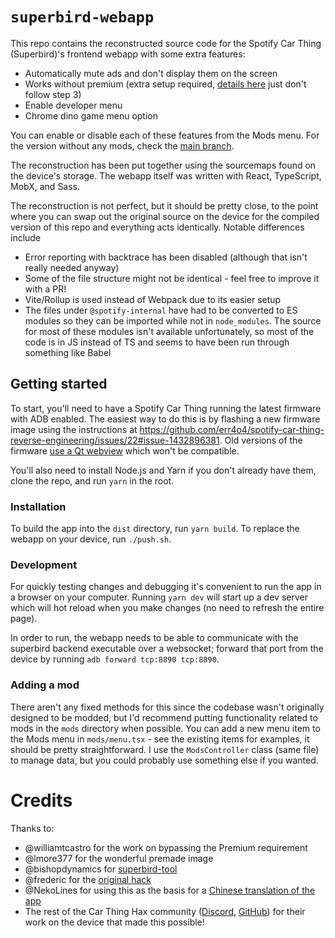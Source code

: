 # `superbird-webapp`

This repo contains the reconstructed source code for the Spotify Car Thing (Superbird)'s frontend webapp with some extra features:

- Automatically mute ads and don't display them on the screen
- Works without premium (extra setup required, [details here](https://github.com/williamtcastro/carthing-non-premium-spotify#installation) just don't follow step 3)
- Enable developer menu
- Chrome dino game menu option

You can enable or disable each of these features from the Mods menu. For the version without any mods, check the [main branch](https://github.com/Merlin04/superbird-webapp/tree/main).

The reconstruction has been put together using the sourcemaps found on the device's storage. The webapp itself was written with React, TypeScript, MobX, and Sass. 

The reconstruction is not perfect, but it should be pretty close, to the point where you can swap out the original source on the device for the compiled version of this repo and everything acts identically. Notable differences include

- Error reporting with backtrace has been disabled (although that isn't really needed anyway)
- Some of the file structure might not be identical - feel free to improve it with a PR!
- Vite/Rollup is used instead of Webpack due to its easier setup
- The files under `@spotify-internal` have had to be converted to ES modules so they can be imported while not in `node_modules`. The source for most of these modules isn't available unfortunately, so most of the code is in JS instead of TS and seems to have been run through something like Babel

## Getting started

To start, you'll need to have a Spotify Car Thing running the latest firmware with ADB enabled. The easiest way to do this is by flashing a new firmware image using the instructions at https://github.com/err4o4/spotify-car-thing-reverse-engineering/issues/22#issue-1432896381. Old versions of the firmware [use a Qt webview](https://github.com/err4o4/spotify-car-thing-reverse-engineering/issues/24) which won't be compatible.

You'll also need to install Node.js and Yarn if you don't already have them, clone the repo, and run `yarn` in the root.

### Installation

To build the app into the `dist` directory, run `yarn build`. To replace the webapp on your device, run `./push.sh`.

### Development

For quickly testing changes and debugging it's convenient to run the app in a browser on your computer. Running `yarn dev` will start up a dev server which will hot reload when you make changes (no need to refresh the entire page).

In order to run, the webapp needs to be able to communicate with the superbird backend executable over a websocket; forward that port from the device by running `adb forward tcp:8890 tcp:8890`.

### Adding a mod
There aren't any fixed methods for this since the codebase wasn't originally designed to be modded, but I'd recommend putting functionality related to mods in the `mods` directory when possible. You can add a new menu item to the Mods menu in `mods/menu.tsx` - see the existing items for examples, it should be pretty straightforward. I use the `ModsController` class (same file) to manage data, but you could probably use something else if you wanted.

# Credits

Thanks to:

- @williamtcastro for the work on bypassing the Premium requirement
- @lmore377 for the wonderful premade image
- @bishopdynamics for [superbird-tool](https://github.com/bishopdynamics/superbird-tool)
- @frederic for the [original hack](https://github.com/frederic/superbird-bulkcmd)
- @NekoLines for using this as the basis for a [Chinese translation of the app](https://github.com/NekoLines/Spotify-Car-Thing-Chinese-Webapps)
- The rest of the Car Thing Hax community ([Discord](https://discord.gg/HbG9eehT), [GitHub](https://github.com/err4o4/spotify-car-thing-reverse-engineering/issues)) for their work on the device that made this possible!